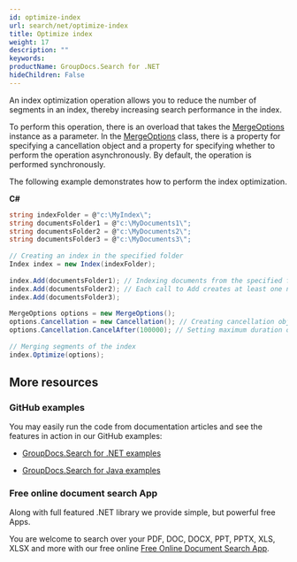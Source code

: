 ```yaml
---
id: optimize-index
url: search/net/optimize-index
title: Optimize index
weight: 17
description: ""
keywords: 
productName: GroupDocs.Search for .NET
hideChildren: False
---
```

An index optimization operation allows you to reduce the number of segments in an index, thereby increasing search performance in the index.

To perform this operation, there is an overload that takes the [MergeOptions](https://apireference.groupdocs.com/net/search/groupdocs.search.options/mergeoptions) instance as a parameter. In the [MergeOptions](https://apireference.groupdocs.com/net/search/groupdocs.search.options/mergeoptions) class, there is a property for specifying a cancellation object and a property for specifying whether to perform the operation asynchronously. By default, the operation is performed synchronously.

The following example demonstrates how to perform the index optimization.

**C#**

```csharp
string indexFolder = @"c:\MyIndex\";
string documentsFolder1 = @"c:\MyDocuments1\";
string documentsFolder2 = @"c:\MyDocuments2\";
string documentsFolder3 = @"c:\MyDocuments3\";
 
// Creating an index in the specified folder
Index index = new Index(indexFolder);
 
index.Add(documentsFolder1); // Indexing documents from the specified folder
index.Add(documentsFolder2); // Each call to Add creates at least one new segment in the index
index.Add(documentsFolder3);
 
MergeOptions options = new MergeOptions();
options.Cancellation = new Cancellation(); // Creating cancellation object to be able to cancel the operation
options.Cancellation.CancelAfter(100000); // Setting maximum duration of the operation to 100 seconds
 
// Merging segments of the index
index.Optimize(options);
```

## More resources

### GitHub examples

You may easily run the code from documentation articles and see the features in action in our GitHub examples:

*   [GroupDocs.Search for .NET examples](https://github.com/groupdocs-search/GroupDocs.Search-for-.NET)
    
*   [GroupDocs.Search for Java examples](https://github.com/groupdocs-search/GroupDocs.Search-for-Java)
    

### Free online document search App

Along with full featured .NET library we provide simple, but powerful free Apps.

You are welcome to search over your PDF, DOC, DOCX, PPT, PPTX, XLS, XLSX and more with our free online [Free Online Document Search App](https://products.groupdocs.app/search).
